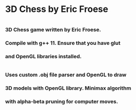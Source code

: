 # 3D Chess by Eric Froese
#
### 3D Chess game written by Eric Froese.
### Compile with g++ 11. Ensure that you have glut
### and OpenGL libraries installed.
#
### Uses custom .obj file parser and OpenGL to draw
### 3D models with OpenGL library. Minimax algorithm
### with alpha-beta pruning for computer moves.